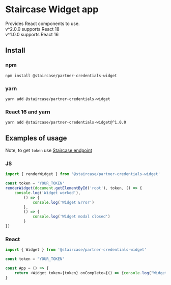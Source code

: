 # Staircase Widget app

Provides React components to use.  
v^2.0.0 supports React 18  
v^1.0.0 supports React 16

## Install

### npm

`npm install @staircase/partner-credentials-widget`

### yarn

`yarn add @staircase/partner-credentials-widget`

### React 16 and yarn

`yarn add @staircase/partner-credentials-widget@^1.0.0`

## Examples of usage

Note, to get `token` use [Staircase endpoint](https://api.staircase.co/docs/Mortgage%20Products/Borrower/Employment/partnerWidgetToken#root)

### JS

```js
import { renderWidget } from '@staircase/partner-credentials-widget'

const token = 'YOUR_TOKEN'
renderWidget(document.getElementById('root'), token, () => {
    console.log('Widget worked'),
        () => {
            console.log('Widget Error')
        },
        () => {
            console.log('Widget modal closed')
        }
})
```

### React

```js
import { Widget } from '@staircase/partner-credentials-widget'

const token = "YOUR_TOKEN"

const App = () => {
    return <Widget token={token} onComplete={() => {console.log("Widget worked")} onError={()=>{}} onClose={()=>{}} }/>
}
```
